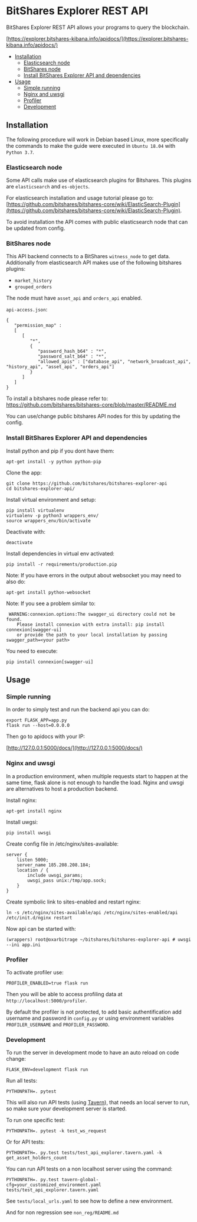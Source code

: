 # BitShares Explorer REST API

BitShares Explorer REST API allows your programs to query the blockchain. 

[https://explorer.bitshares-kibana.info/apidocs/](https://explorer.bitshares-kibana.info/apidocs/)

- [Installation](#installation)
  - [Elasticsearch node](#Elasticsearch-node)
  - [BitShares node](#BitShares-node)
  - [Install BitShares Explorer API and dependencies](#Install-BitShares-Explorer-API-and-dependencies)
- [Usage](#Usage)
  - [Simple running](#Simple-running)
  - [Nginx and uwsgi](#Nginx-and-uwsgi)
  - [Profiler](#Profiler)
  - [Development](#Development)

## Installation

The following procedure will work in Debian based Linux, more specifically the commands to make the guide were executed in `Ubuntu 18.04` with `Python 3.7`.

### Elasticsearch node

Some API calls make use of elasticsearch plugins for Bitshares. This plugins are `elasticsearch` and `es-objects`.

For elasticsearch installation and usage tutorial please go to: [https://github.com/bitshares/bitshares-core/wiki/ElasticSearch-Plugin](https://github.com/bitshares/bitshares-core/wiki/ElasticSearch-Plugin).

To avoid installation the API comes with public elasticsearch node that can be updated from config.

### BitShares node

This API backend connects to a BitShares `witness_node` to get data. Additionally from elasticsearch API makes use of the following bitshares plugins:

- `market_history`
- `grouped_orders`

The node must have `asset_api` and `orders_api` enabled.

`api-access.json`:

    {
       "permission_map" :
       [
          [
             "*",
             {
                "password_hash_b64" : "*",
                "password_salt_b64" : "*",
                "allowed_apis" : ["database_api", "network_broadcast_api", "history_api", "asset_api", "orders_api"]
             }
          ]
       ]
    }

To install a bitshares node please refer to: https://github.com/bitshares/bitshares-core/blob/master/README.md

You can use/change public bitshares API nodes for this by updating the config.

### Install BitShares Explorer API and dependencies

Install python and pip if you dont have them:

`apt-get install -y python python-pip`

Clone the app:

    git clone https://github.com/bitshares/bitshares-explorer-api
    cd bitshares-explorer-api/

Install virtual environment and setup:

    pip install virtualenv 
    virtualenv -p python3 wrappers_env/ 
    source wrappers_env/bin/activate

Deactivate with:

`deactivate`

Install dependencies in virtual env activated:

    pip install -r requirements/production.pip

Note: If you have errors in the output about websocket you may need to also do:

    apt-get install python-websocket

Note: If you see a problem similar to:

     WARNING:connexion.options:The swagger_ui directory could not be found.
        Please install connexion with extra install: pip install connexion[swagger-ui]
        or provide the path to your local installation by passing swagger_path=<your path>

You need to execute:
    
    pip install connexion[swagger-ui]

## Usage

### Simple running

In order to simply test and run the backend api you can do:

    export FLASK_APP=app.py
    flask run --host=0.0.0.0

Then go to apidocs with your IP:

[http://127.0.0.1:5000/docs/](http://127.0.0.1:5000/docs/)

### Nginx and uwsgi

In a production environment, when multiple requests start to happen at the same time, flask alone is not enough to handle the load. Nginx and uwsgi are alternatives to host a production backend.

Install nginx:

    apt-get install nginx

Install uwgsi:

    pip install uwsgi

Create config file in /etc/nginx/sites-available:

    server {
        listen 5000;
        server_name 185.208.208.184;
        location / {
            include uwsgi_params;
            uwsgi_pass unix:/tmp/app.sock;
        }
    }

Create symbolic link to sites-enabled and restart nginx:

    ln -s /etc/nginx/sites-available/api /etc/nginx/sites-enabled/api
    /etc/init.d/nginx restart

Now api can be started with:

    (wrappers) root@oxarbitrage ~/bitshares/bitshares-explorer-api # uwsgi --ini app.ini

### Profiler

To activate profiler use:

    PROFILER_ENABLED=true flask run

Then you will be able to access profiling data at `http://localhost:5000/profiler`.

By default the profiler is not protected, to add basic authentification add username and password in `config.py` or using environment variables `PROFILER_USERNAME` and `PROFILER_PASSWORD`.

### Development

To run the server in development mode to have an auto reload on code change:

    FLASK_ENV=development flask run

Run all tests:

    PYTHONPATH=. pytest

This will also run API tests (using [Tavern](https://taverntesting.github.io/)), that needs an local server to run, so make sure your development server is started.

To run one specific test:

    PYTHONPATH=. pytest -k test_ws_request

Or for API tests:

    PYTHONPATH=. py.test tests/test_api_explorer.tavern.yaml -k get_asset_holders_count

You can run API tests on a non localhost server using the command:

    PYTHONPATH=. py.test tavern-global-cfg=your_customized_environment.yaml tests/test_api_explorer.tavern.yaml

See `tests/local_urls.yaml` to see how to define a new environment.

And for non regression see `non_reg/README.md`
